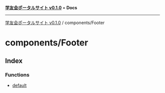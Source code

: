 [**学友会ポータルサイト v0.1.0**](../../README.md) • **Docs**

***

[学友会ポータルサイト v0.1.0](../../modules.md) / components/Footer

# components/Footer

## Index

### Functions

- [default](functions/default.md)
